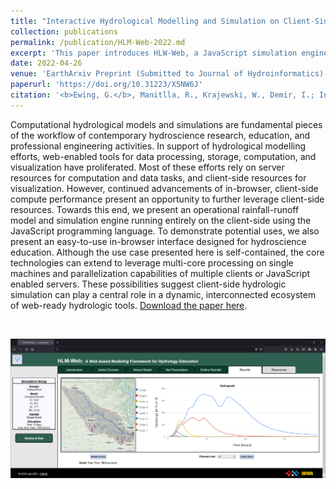 ```yaml
---
title: "Interactive Hydrological Modelling and Simulation on Client-Side Web Systems: An Educational Case Study"
collection: publications
permalink: /publication/HLM-Web-2022.md
excerpt: 'This paper introduces HLW-Web, a JavaScript simulation engine for physically-based, rainfall-runoff modelling.'
date: 2022-04-26
venue: 'EarthArxiv Preprint (Submitted to Journal of Hydroinformatics)'
paperurl: 'https://doi.org/10.31223/X5NW6J'
citation: '<b>Ewing, G.</b>, Manitlla, R., Krajewski, W., Demir, I.; Interactive Hydrological Modelling and Simulation on Client-Side Web Systems: An Educational Case Study. EarthArxiv preprint doi: https://doi.org/10.31223/X5NW6J.'
---
```

Computational hydrological models and simulations are fundamental pieces of the workflow of contemporary hydroscience research, education, and professional engineering activities. In support of hydrological modelling efforts, web-enabled tools for data processing, storage, computation, and visualization have proliferated. Most of these efforts rely on server resources for computation and data tasks, and client-side resources for visualization. However, continued advancements of in-browser, client-side compute performance present an opportunity to further leverage client-side resources. Towards this end, we present an operational rainfall-runoff model and simulation engine running entirely on the client-side using the JavaScript programming language. To demonstrate potential uses, we also present an easy-to-use in-browser interface designed for hydroscience education. Although the use case presented here is self-contained, the core technologies can extend to leverage multi-core processing on single machines and parallelization capabilities of multiple clients or JavaScript enabled servers. These possibilities suggest client-side hydrologic simulation can play a central role in a dynamic, interconnected ecosystem of web-ready hydrologic tools. [Download the paper here](https://doi.org/10.31223/X5NW6J).

![]()

<img src='/images/GraphicalAbstract.PNG' style='max-heigh: 300px;'>